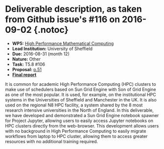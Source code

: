 # Deliverable description, as taken from Github issue's #116 on 2016-09-02 {.notoc}

- **WP5:** [High Performance Mathematical Computing](https://github.com/OpenDreamKit/OpenDreamKit/tree/master/WP5)
- **Lead Institution:** University of Sheffield
- **Due:** 2016-08-31 (month 12)
- **Nature:** Other
- **Task:** T5.8 #106 
- **Proposal:** [p.51](https://github.com/OpenDreamKit/OpenDreamKit/raw/master/Proposal/proposal-www.pdf)
- **[Final report](https://github.com/OpenDreamKit/OpenDreamKit/blob/master/WP5/D5.3/report-final.pdf)**

It is common for academic High Performance Computing (HPC) clusters to make use of schedulers based on Sun Grid Engine with Son of Grid Engine as one of the most popular. It is used, for example, on the institutional HPC systems in the Universities of Sheffield and Manchester in the UK. It is also used on the regional N8 HPC facility, a system shared by the 8 most research intensive universities in the North of England.
In this deliverable, we have developed and demonstrated a Sun Grid Engine notebook spawner for Project Jupyter, allowing users to easily access Jupyter notebooks on HPC clusters directly from the web-browser. This development allows users with no background in High Performance Computing to easily migrate workflows from laptop to HPC cluster, allowing them to access greater resources with no additional training required.

